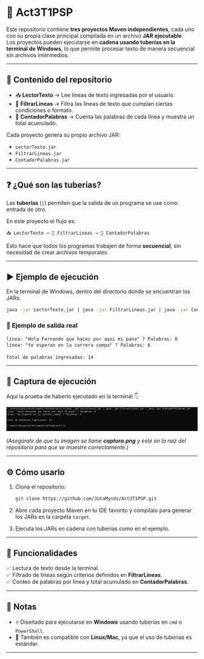 # 📖 Act3T1PSP

Este repositorio contiene **tres proyectos Maven independientes**, cada uno con su propia clase principal compilada en un archivo **JAR ejecutable**.  
Los proyectos pueden ejecutarse en **cadena usando tuberías en la terminal de Windows**, lo que permite procesar texto de manera secuencial sin archivos intermedios.  

---

## 📂 Contenido del repositorio

- 📥 **LectorTexto** → Lee líneas de texto ingresadas por el usuario.  
- 🧹 **FiltrarLineas** → Filtra las líneas de texto que cumplan ciertas condiciones o formato.  
- 🔢 **ContadorPalabras** → Cuenta las palabras de cada línea y muestra un total acumulado.  

Cada proyecto genera su propio archivo JAR:

- `LectorTexto.jar`  
- `FiltrarLineas.jar`  
- `ContadorPalabras.jar`

---

## ❓ ¿Qué son las tuberías?

Las **tuberías** (`|`) permiten que la salida de un programa se use como entrada de otro.  

En este proyecto el flujo es:  

```
📥 LectorTexto → 🧹 FiltrarLineas → 🔢 ContadorPalabras
```

Esto hace que todos los programas trabajen de forma **secuencial**, sin necesidad de crear archivos temporales.

---

## ▶️ Ejemplo de ejecución

En la terminal de Windows, dentro del directorio donde se encuentran los JARs:

```bash
java -jar LectorTexto.jar | java -jar FiltrarLineas.jar | java -jar ContadorPalabras.jar
```

### 📌 Ejemplo de salida real

```
línea: "Hola Fernando que haces por aqui mi pana" ? Palabras: 8
línea: "te esperan en la carrera compa" ? Palabras: 6

Total de palabras ingresadas: 14
```

---

## 📸 Captura de ejecución

Aquí la prueba de haberlo ejecutado en la terminal 👇  

![Captura de ejecución](captura.png)

*(Asegúrate de que tu imagen se llame **captura.png** y esté en la raíz del repositorio para que se muestre correctamente.)*

---

## ⚙️ Cómo usarlo

1. Clona el repositorio:
   ```bash
   git clone https://github.com/JotaMynds/Act3T1PSP.git
   ```

2. Abre cada proyecto Maven en tu IDE favorito y compílalo para generar los JARs en la carpeta `target`.

3. Ejecuta los JARs en cadena con tuberías como en el ejemplo.

---

## 🚀 Funcionalidades

✅ Lectura de texto desde la terminal.  
✅ Filtrado de líneas según criterios definidos en **FiltrarLineas**.  
✅ Conteo de palabras por línea y total acumulado en **ContadorPalabras**.  

---

## 📝 Notas

- ⚡ Diseñado para ejecutarse en **Windows** usando tuberías en `cmd` o `PowerShell`.  
- 🐧 También es compatible con **Linux/Mac**, ya que el uso de tuberías es estándar.  

---
